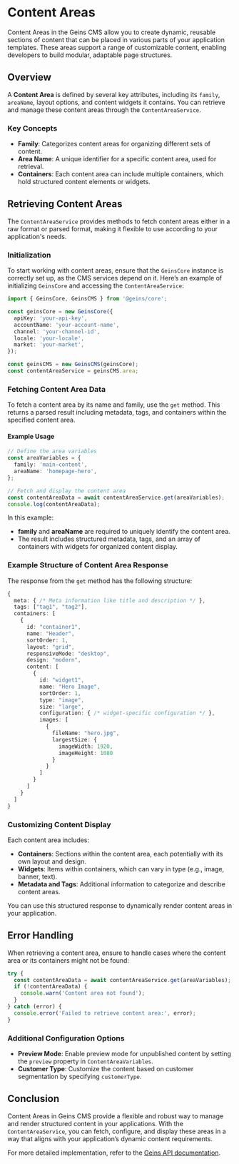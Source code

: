 # Content Areas

Content Areas in the Geins CMS allow you to create dynamic, reusable sections of content that can be placed in various parts of your application templates. These areas support a range of customizable content, enabling developers to build modular, adaptable page structures.

## Overview

A **Content Area** is defined by several key attributes, including its `family`, `areaName`, layout options, and content widgets it contains. You can retrieve and manage these content areas through the `ContentAreaService`.

### Key Concepts

- **Family**: Categorizes content areas for organizing different sets of content.
- **Area Name**: A unique identifier for a specific content area, used for retrieval.
- **Containers**: Each content area can include multiple containers, which hold structured content elements or widgets.

## Retrieving Content Areas

The `ContentAreaService` provides methods to fetch content areas either in a raw format or parsed format, making it flexible to use according to your application's needs.

### Initialization

To start working with content areas, ensure that the `GeinsCore` instance is correctly set up, as the CMS services depend on it. Here’s an example of initializing `GeinsCore` and accessing the `ContentAreaService`:

```typescript
import { GeinsCore, GeinsCMS } from '@geins/core';

const geinsCore = new GeinsCore({
  apiKey: 'your-api-key',
  accountName: 'your-account-name',
  channel: 'your-channel-id',
  locale: 'your-locale',
  market: 'your-market',
});

const geinsCMS = new GeinsCMS(geinsCore);
const contentAreaService = geinsCMS.area;
```

### Fetching Content Area Data

To fetch a content area by its name and family, use the `get` method. This returns a parsed result including metadata, tags, and containers within the specified content area.

#### Example Usage

```typescript
// Define the area variables
const areaVariables = {
  family: 'main-content',
  areaName: 'homepage-hero',
};

// Fetch and display the content area
const contentAreaData = await contentAreaService.get(areaVariables);
console.log(contentAreaData);
```

In this example:

- **family** and **areaName** are required to uniquely identify the content area.
- The result includes structured metadata, tags, and an array of containers with widgets for organized content display.

### Example Structure of Content Area Response

The response from the `get` method has the following structure:

```typescript
{
  meta: { /* Meta information like title and description */ },
  tags: ["tag1", "tag2"],
  containers: [
    {
      id: "container1",
      name: "Header",
      sortOrder: 1,
      layout: "grid",
      responsiveMode: "desktop",
      design: "modern",
      content: [
        {
          id: "widget1",
          name: "Hero Image",
          sortOrder: 1,
          type: "image",
          size: "large",
          configuration: { /* widget-specific configuration */ },
          images: [
            {
              fileName: "hero.jpg",
              largestSize: {
                imageWidth: 1920,
                imageHeight: 1080
              }
            }
          ]
        }
      ]
    }
  ]
}
```

### Customizing Content Display

Each content area includes:

- **Containers**: Sections within the content area, each potentially with its own layout and design.
- **Widgets**: Items within containers, which can vary in type (e.g., image, banner, text).
- **Metadata and Tags**: Additional information to categorize and describe content areas.

You can use this structured response to dynamically render content areas in your application.

## Error Handling

When retrieving a content area, ensure to handle cases where the content area or its containers might not be found:

```typescript
try {
  const contentAreaData = await contentAreaService.get(areaVariables);
  if (!contentAreaData) {
    console.warn('Content area not found');
  }
} catch (error) {
  console.error('Failed to retrieve content area:', error);
}
```

### Additional Configuration Options

- **Preview Mode**: Enable preview mode for unpublished content by setting the `preview` property in `ContentAreaVariables`.
- **Customer Type**: Customize the content based on customer segmentation by specifying `customerType`.

## Conclusion

Content Areas in Geins CMS provide a flexible and robust way to manage and render structured content in your applications. With the `ContentAreaService`, you can fetch, configure, and display these areas in a way that aligns with your application’s dynamic content requirements.

For more detailed implementation, refer to the [Geins API documentation](https://docs.geins.io).
